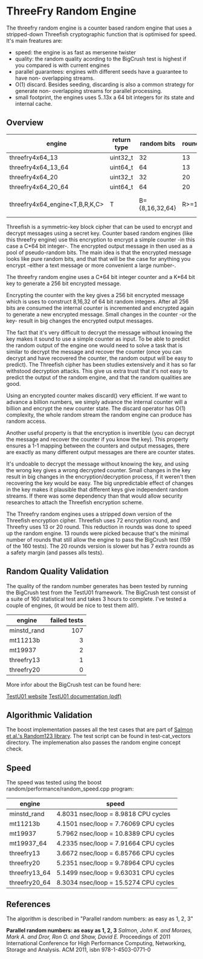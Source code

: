 # ThreeFry Random Engine #

The threefry random engine is a counter based random engine that uses a stripped-down 
Threefish cryptographic function that is optimised for speed. It's main freatures are:

* speed: the engine is as fast as mersenne twister
* quality: the random quality acording to the BigCrush test is highest if you compared is with current engines
*  parallel guarantees: engines with different seeds have a guarantee to have non- overlapping streams. 
* O(1) discard. Besides seeding, discarding is also a common strategy for generate non-
overlapping streams for parallel processing.
* small footprint, the engines uses 5..13x a 64 bit integers for its state and internal cache. 

## Overview ##

|engine  | return type|random bits | rounds | key (bytes) | counter (bytes) | memory (bytes) | Cycle length | Seeds |
|-----|---|--------|---|----------|-----------------|----------------|--------------|---:|
|threefry4x64_13      |uint32_t|32|  13| 8| 8|48 | 2^67 | 2^64 
|threefry4x64_13_64   |uint64_t|64|  13| 8| 8|48 | 2^66 | 2^64 
|threefry4x64_20      |uint32_t|32|  20| 8| 8|48 | 2^67 | 2^64 
|threefry4x64_20_64   |uint64_t|64|  20| 8| 8|48 | 2^66 | 2^64 
|threefry4x64_engine<T,B,R,K,C> |T|B={8,16,32,64}|R>=1 |8\*K, K={0..4} |C\*8, C={1..4}| 32+(K+C)\*8 | 2^{64* C+2} | 2^{K* 64} 


Threefish is a symmetric-key block cipher that can be used to encrypt and  decrypt messages 
using a secret key. Counter based random engines (like this threefry engine) use this 
encryption to encrypt a simple counter -in this case a C\*64 bit integer-. The encrypted 
output message in then used as a pool of pseudo-random bits. The main idea is that the 
encrypted message looks like pure random bits, and that that will be the case for anything 
you encrypt -either a text message or more convenient a large number-.

The threefry random engine uses a C\*64 bit integer counter and a K\*64 bit key to generate a 256 bit encrypted message.

Encrypting the counter with the key gives a 256 bit encrypted message which is uses to 
construct 8,16,32 of 64 bit random integers. After all 256 bits are consumed the internal 
counter is incremented and  encrypted again to generate a new encrypted message.  Small 
changes in the counter -or the key- result in big changes the encrypted output messages.

The fact that it's very difficult to decrypt the message without knowing the key makes it 
sound to use a simple counter as input. To be able to predict the random output of the 
engine one would need to solve a task that is similar to decrypt the message and recover 
the counter (once you can decrypt and have recovered the counter, the random output will 
be easy to predict). The Threefish cipher has been studies extensively and it has so far 
withstood decryption attacks. This give us extra trust that it's not easy to predict the 
output of the random engine, and that the random qualities are good.

Using an encrypted counter makes discard() very efficient. If we want to advance a billion 
numbers, we simply advance the internal counter will a billion and encrypt the new counter 
state. The discard operator has O(1) complexity, the whole random stream the random engine 
can produce has random access. 

Another useful property is that the encryption is invertible (you can decrypt the message 
and recover the counter if you know the key). This property ensures a 1-1 mapping between 
the counters and output messages, there are exactly as many different output messages are 
there are counter states.

It's undoable to decrypt the message without knowing the key, and using the wrong key 
gives a wrong decrypted counter. Small changes in the key result in big changes in the 
encryption/decryption process, if it weren't then recovering the key would be easy. The 
big unpredictable effect of changes in the key makes it plausible that different keys give 
independent random streams. If there was some dependency than that would allow security 
researches to attach the Threefish encryption scheme. 

The Threefry random engines uses a stripped down version of the Threefish encryption cipher. 
Threefish uses 72 encryption round, and Threefry uses 13 or 20 round. This reduction in 
rounds was done to speed up the random engine. 13 rounds were picked because that's the 
minimal number of rounds that still allow the engine to pass the  BigCrush test (159 of 
the 160 tests). The 20 rounds version is slower but has 7 extra rounds as a safety margin 
(and passes alls tests). 

## Random Quality Validation ##

The quality of the random number generates has been tested by running the  BigCrush test 
from the TestU01 framework. The BigCrush test consist of a suite of 160 statistical test 
and takes 3 hours to complete. I've tested a couple of engines, (it would be nice to test 
them all!).

|engine         | failed tests |
|---------------|-------------:|
|minstd_rand    |           107|
|mt11213b       |             3|
|mt19937        |             2|
|threefry13     |             1|
|threefry20     |             0|

More infor about the BigCrush test can be found here:

[TestU01 website](http://www.iro.umontreal.ca/~simardr/testu01/tu01.html)
[TestU01 documentation (pdf)](http://www.iro.umontreal.ca/~lecuyer/myftp/papers/testu01.pdf)

## Algorithmic Validation ##

The boost implementation passes all the test cases that are part of 
[Salmon et al.'s Random123 library](https://github.com/girving/random123/blob/master/examples/kat_vectors). 
The test script can be found in test-cat_vectors directory.
The implemenation also passes the random engine concept check.


## Speed ##

The speed was tested using the boost random/performance/random_speed.cpp program:

|engine        | speed                                |
|--------------|--------------------------------------|
|minstd_rand   | 4.8031 nsec/loop = 8.9818 CPU cycles
|mt11213b      | 4.1501 nsec/loop = 7.76069 CPU cycles
|mt19937       | 5.7962 nsec/loop = 10.8389 CPU cycles
|mt19937_64    | 4.2335 nsec/loop = 7.91664 CPU cycles
|threefry13    | 3.6672 nsec/loop = 6.85766 CPU cycles
|threefry20    | 5.2351 nsec/loop = 9.78964 CPU cycles
|threefry13_64 | 5.1499 nsec/loop = 9.63031 CPU cycles
|threefry20_64 | 8.3034 nsec/loop = 15.5274 CPU cycles
## References ##

The algorithm is described in "Parallel random numbers: as easy as 1, 2, 3"

**Parallel random numbers: as easy as 1, 2, 3** *Salmon, John K. and Moraes, Mark A. and 
Dror, Ron O. and Shaw, David E.* Proceedings of 2011 International Conference for High 
Performance Computing, Networking, Storage and Analysis. ACM 2011, isbn 978-1-4503-0771-0
